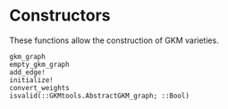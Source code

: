 # Constructors

These functions allow the construction of GKM varieties.

```@docs
gkm_graph
empty_gkm_graph
add_edge!
initialize!
convert_weights
isvalid(::GKMtools.AbstractGKM_graph; ::Bool)
```